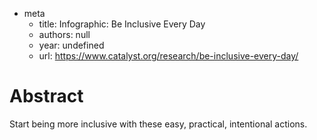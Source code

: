 - meta 
	- title: Infographic: Be Inclusive Every Day
	- authors: null
	- year: undefined
	- url: https://www.catalyst.org/research/be-inclusive-every-day/

# Abstract 

Start being more inclusive with these easy, practical, intentional actions.
